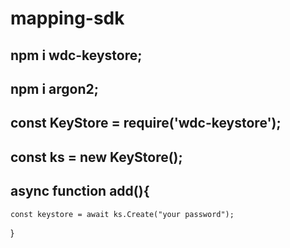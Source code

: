 # mapping-sdk
## npm i wdc-keystore;
## npm i argon2;
## const KeyStore = require('wdc-keystore');
## const ks = new KeyStore();
## async function add(){
	const keystore = await ks.Create("your password");
}
